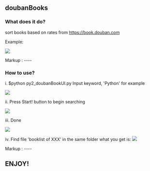 ## doubanBooks


### What does it do?
sort books based on rates from https://book.douban.com

Example:

![](https://raw.githubusercontent.com/Rafael-Cheng/doubanBooks/master/4.png)

Markup : ----

### How to use?
i. $python py2_doubanBookUI.py
Input keyword, 'Python' for example

![](https://raw.githubusercontent.com/Rafael-Cheng/doubanBooks/master/1.png)

ii. Press Start! button to begin searching

![](https://raw.githubusercontent.com/Rafael-Cheng/doubanBooks/master/2.png)

iii. Done

![](https://raw.githubusercontent.com/Rafael-Cheng/doubanBooks/master/3.png)

iv. Find file 'booklist of XXX' in the same folder
what you get is:
![](https://raw.githubusercontent.com/Rafael-Cheng/doubanBooks/master/4.png)

Markup : ----

## ENJOY!
